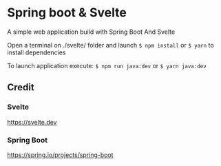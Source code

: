 # Spring boot & Svelte

A simple web application build with Spring Boot And Svelte

Open a terminal on ./svelte/ folder and launch
`$ npm install`
 or
`$ yarn`
to install dependencies

To launch application execute:
`$ npm run java:dev`
 or
`$ yarn java:dev`

## Credit

### Svelte

https://svelte.dev

### Spring Boot

https://spring.io/projects/spring-boot
